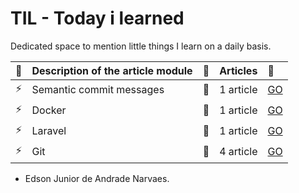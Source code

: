 # TIL - Today i learned
Dedicated space to mention little things I learn on a daily basis.


|   :pencil:                | Description of the article module             | :checkered_flag:             | Articles                   | :rocket:                   |
|:--------------------------|:----------------------------------------------|:---------------------------|:---------------------------|:---------------------------|
| :zap:                     | Semantic commit messages                      | :bookmark:                 |1 article                   |[GO](https://github.com/edsonjuniornarvaes/til/tree/master/semantic-commit-messages) 
| :zap:                     | Docker                                        | :bookmark:                 |1 article                   |[GO](https://github.com/edsonjuniornarvaes/til/tree/master/docker) 
| :zap:                     | Laravel                                       | :bookmark:                 |1 article                   |[GO](https://github.com/edsonjuniornarvaes/til/tree/master/laravel)
| :zap:                     | Git                                           | :bookmark:                 |4 article                   |[GO](https://github.com/edsonjuniornarvaes/til/tree/master/git)

- Edson Junior de Andrade Narvaes.
